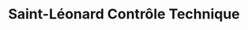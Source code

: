 ---
title: "Saint-Léonard Contrôle Technique"
url: /saint-leonard-de-noblat/saint-leonard-controle-technique/
shop: réparation de voitures
---